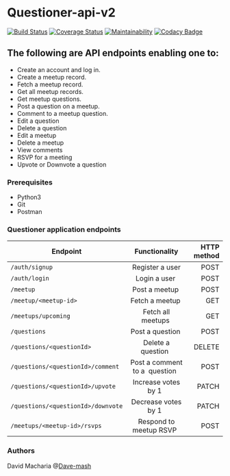 # Questioner-api-v2
[![Build Status](https://travis-ci.org/Dave-mash/Questioner-api.svg?branch=develop)](https://travis-ci.org/Dave-mash/Questioner-api)
[![Coverage Status](https://coveralls.io/repos/github/Dave-mash/Questioner-api/badge.svg)](https://coveralls.io/github/Dave-mash/Questioner-api)
[![Maintainability](https://api.codeclimate.com/v1/badges/b5eed32593264dc4f9ac/maintainability)](https://codeclimate.com/github/Dave-mash/Questioner-api/maintainability)
[![Codacy Badge](https://api.codacy.com/project/badge/Grade/1bfc349dcced4a1bbbe8dfe8a5204101)](https://www.codacy.com/app/macharia3041/Questioner-api?utm_source=github.com&amp;utm_medium=referral&amp;utm_content=Dave-mash/Questioner-api&amp;utm_campaign=Badge_Grade)
## The following are API endpoints enabling one to:
* Create an account and log in.
* Create a meetup record.
* Fetch a meetup record.
* Get all meetup records.
* Get meetup questions.
* Post a question on a meetup.
* Comment to a meetup question.
* Edit a question
* Delete a question
* Edit a meetup
* Delete a meetup
* View comments
* RSVP for a meeting
* Upvote or Downvote a question
### Prerequisites
* Python3
* Git
* Postman
### Questioner application endpoints
| Endpoint        | Functionality           | HTTP method  |
| ------------- |:-------------:| -----:|
| `/auth/signup`      | Register a user | POST |
| `/auth/login`      | Login a user       |   POST |
| `/meetup` | Post a meetup       |    POST |
| `/meetup/<meetup-id>` | Fetch a meetup       |    GET |
| `/meetups/upcoming` | Fetch all meetups       |    GET |
| `/questions` | Post a question       |    POST |
| `/questions/<questionId>` | Delete a question        |    DELETE |
| `/questions/<questionId>/comment` | Post a comment to a  question        |    POST |
| `/questions/<questionId>/upvote` | Increase votes by 1        |    PATCH |
| `/questions/<questionId>/downvote` | Decrease votes by 1        |    PATCH |
| `/meetups/<meetup-id>/rsvps` | Respond to meetup RSVP        |    POST |

### Authors
David Macharia @[Dave-mash](https://github.com/Dave-mash)
